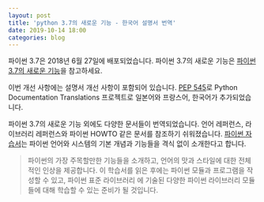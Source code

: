 ```yaml
---
layout: post
title: 'python 3.7의 새로운 기능 - 한국어 설명서 번역'
date: 2019-10-14 18:00
categories: blog
---
```


파이썬 3.7은 2018년 6월 27일에 배포되었습니다. 파이썬 3.7의 새로운 기능은 [파이썬 3.7의 새로운 기능](https://docs.python.org/ko/3/whatsnew/3.7.html)을 참고하세요.

이번 개선 사항에는 설명서 개선 사항이 포함되어 있습니다.
[PEP 545](https://www.python.org/dev/peps/pep-0545/)로 Python Documentation Translations 프로젝트로 일본어와 프랑스어, 한국어가 추가되었습니다.

파이썬 3.7의 새로운 기능 외에도 다양한 문서들이 번역되었습니다.
언어 레퍼런스, 라이브러리 레퍼런스와 파이썬 HOWTO 같은 문서를 참조하기 쉬워졌습니다. [파이썬 자습서](https://docs.python.org/ko/3/tutorial/index.html)는 파이썬 언어와 시스템의 기본 개념과 기능들을 격식 없이 소개한다고 합니다. 

> 파이썬의 가장 주목할만한 기능들을 소개하고, 언어의 맛과 스타일에 대한 전체적인 인상을 제공합니다. 이 학습서를 읽은 후에는 파이썬 모듈과 프로그램을 작성할 수 있고, 파이썬 표준 라이브러리 에 기술된 다양한 파이썬 라이브러리 모듈들에 대해 학습할 수 있는 준비가 될 것입니다.
